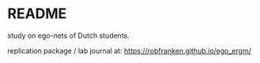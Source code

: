 # README

study on ego-nets of Dutch students.

replication package / lab journal at: https://robfranken.github.io/ego_ergm/
